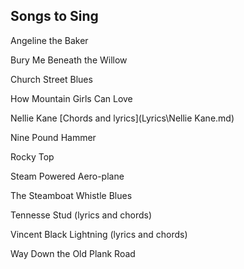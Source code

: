 ## Songs to Sing 

Angeline the Baker

Bury Me Beneath the Willow

Church Street Blues

How Mountain Girls Can Love

Nellie Kane [Chords and lyrics](Lyrics\Nellie Kane.md)

Nine Pound Hammer

Rocky Top

Steam Powered Aero-plane

The Steamboat Whistle Blues

Tennesse Stud (lyrics and chords)

Vincent Black Lightning (lyrics and chords)

Way Down the Old Plank Road
